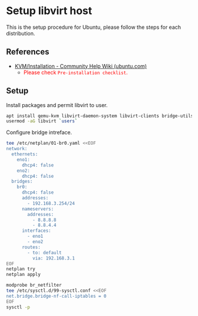 # Setup libvirt host

This is the setup procedure for Ubuntu, please follow the steps for each distribution.

## References

- [KVM/Installation - Community Help Wiki (ubuntu.com)](https://help.ubuntu.com/community/KVM/Installation)
  - <span style="color:red">
    Please check <code>Pre-installation checklist</code>.
    </span>

## Setup

Install packages and permit libvirt to user.

```bash
apt install qemu-kvm libvirt-daemon-system libvirt-clients bridge-utils virtinst libosinfo-bin
usermod -aG libvirt `users`
```

Configure bridge intreface.

```bash
tee /etc/netplan/01-br0.yaml <<EOF
network:
  ethernets:
    eno1:
      dhcp4: false
    eno2:
      dhcp4: false
  bridges:
    br0:
      dhcp4: false
      addresses:
        - 192.168.3.254/24
      nameservers:
        addresses:
          - 8.8.8.8
          - 8.8.4.4
      interfaces:
        - eno1
        - eno2
      routes:
        - to: default
          via: 192.168.3.1
EOF
netplan try
netplan apply
```

```bash
modprobe br_netfilter
tee /etc/sysctl.d/99-sysctl.conf <<EOF
net.bridge.bridge-nf-call-iptables = 0
EOF
sysctl -p
```
